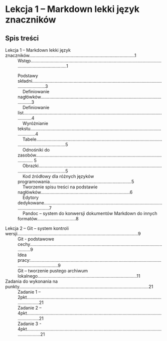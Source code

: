 # Lekcja 1 – Markdown lekki język znaczników

## Spis treści

<dl>Lekcja 1 – Markdown lekki język znaczników....................................................................................1  
<dd>Wstęp...............................................................................................................................................1</dd>  
<dl><dd>Podstawy składni.............................................................................................................................3</dd>  
<dd>&nbsp&nbsp&nbsp&nbspDefiniowanie nagłówków...........................................................................................................3</dd>  
<dd>&nbsp&nbsp&nbsp&nbspDefiniowanie list.........................................................................................................................4</dd>  
<dd>&nbsp&nbsp&nbsp&nbspWyróżnianie tekstu......................................................................................................................4</dd>  
<dd>&nbsp&nbsp&nbsp&nbspTabele..........................................................................................................................................5</dd>  
<dd>&nbsp&nbsp&nbsp&nbspOdnośniki do zasobów................................................................................................................ 5</dd>  
<dd>&nbsp&nbsp&nbsp&nbspObrazki........................................................................................................................................5</dd>  
<dd>&nbsp&nbsp&nbsp&nbspKod źródłowy dla różnych języków programowania.................................................................5</dd>  
<dd>&nbsp&nbsp&nbsp&nbspTworzenie spisu treści na podstawie nagłówków.......................................................................6</dd>  
<dd>&nbsp&nbsp&nbsp&nbspEdytory dedykowane.......................................................................................................................7</dd>  
<dd>&nbsp&nbsp&nbsp&nbspPandoc – system do konwersji dokumentów Markdown do innych formatów...............................8  
</dl></dl><dl>Lekcja 2 – Git – system kontroli wersji................................................................................................9  
<dd>Git - podstawowe cechy...................................................................................................................9</dd>  
<dd>Idea pracy:........................................................................................................................................9</dd>  
<dd>Git – tworzenie pustego archiwum lokalnego...............................................................................11</dd>  
Zadania do wykonania na punkty.......................................................................................................21  
<dd>Zadanie 1 – 2pkt............................................................................................................................21</dd>  
<dd>Zadanie 2 – 4pkt............................................................................................................................21</dd>  
<dd>Zadanie 3 - 4pkt.............................................................................................................................21</dd>  
</dl> 
